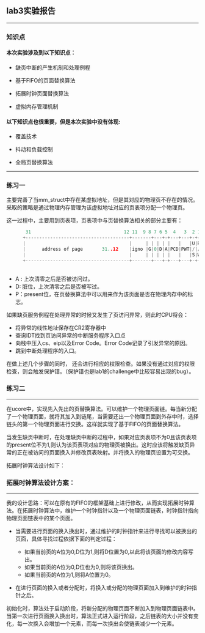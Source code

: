 ## lab3实验报告  

----

### 知识点  

#### 本次实验涉及到以下知识点：  

* 缺页中断的产生机制和处理例程  

* 基于FIFO的页面替换算法  
* 拓展时钟页面替换算法

* 虚拟内存管理机制  

#### 以下知识点也很重要，但是本次实验中没有体现:  
* 覆盖技术  

* 抖动和负载控制  

* 全局页替换算法  

---

### 练习一  

主要完善了当mm_struct中存在某虚拟地址，但是其对应的物理页不存在的情况。采取的策略是通过物理内存管理为该虚拟地址对应的页表项分配一个物理页。

这一过程中，主要用到页表项，页表项中与页替换算法相关的部分主要有：

```c
       31                                  12 11  9 8 7 6 5  4   3  2 1 0
      +--------------------------------------+-------+---+-+---+---+-+-+-+
      |                                      |     | | | | |   |   |U|R| |
      |      address of page       31..12    |igno |G|0|D|A|PCD|PWT|/|/|P|
      |                                      |     | | | | |   |   |S|W| |
      +--------------------------------------+-------+---+-+---+---+-+-+-+
      
```

* A : 上次清零之后是否被访问过。
* D: 脏位，上次清零之后是否被写过。
* P：present位，在页替换算法中可以用来作为该页面是否在物理内存中的标志。

如果缺页服务例程在处理异常的时候又发生了页访问异常，则此时CPU将会：

* 将异常的线性地址保存在CR2寄存器中
* 查询IDT找到页访问异常的中断服务程序入口点
* 向栈中压入cs、eip以及Error Code。Error Code记录了引发异常的原因。
* 跳到中断处理程序的入口。

在做上述几个步骤的同时， 还会进行相应的权限检查。如果没有通过对应的权限检查，则会触发保护错。（保护错也是lab1的challenge中比较容易出现的bug）。



### 练习二  

---

在ucore中，实现先入先出的页替换算法。可以维护一个物理页面链。每当新分配了一个物理页面，就将其加入到链尾，当需要还出一个物理页面到外存中时，选择链头的第一个物理页面进行交换。这样就实现了基于FIFO的页面替换算法。

当发生缺页中断时，在处理缺页中断的过程中，如果对应页表项不为0且该页表项的present位不为1,则认为该页表项对应的物理页被换出。这时应该将触发缺页异常的正在被访问的页面换入并修改页表映射。并将换入的物理页设置为可交换。

拓展时钟算法设计如下：

### 拓展时钟算法设计方案：  

----

我的设计思路：可以在原有的FIFO的框架基础上进行修改，从而实现拓展时钟算法。在拓展时钟算法中，维护一个时钟指针以及一个物理页面链表，时钟指针指向物理页面链表中的某个页面。

* 当需要进行页面的换入换出时，通过维护的时钟指针来进行寻找可以被换出的页面，具体寻找过程依据下面的判定过程：
  * 如果当前页的A位为0,D位为1,则将D位置为0,以此将该页面的修改内容写出。
  * 如果当前页的A位为0,D位也为0,则将该页换出。
  * 如果当前页的A位为1,则将A位置为0。

* 在进行页面的换入或者分配时，将换入或分配的物理页面加入到维护的时钟指针之后。

初始化时，算法处于启动阶段，将新分配的物理页面不断加入到物理页面链表中。当第一次进行页面换入换出时，算法正式进入运行阶段，之后链表的大小并没有变化，每一次换入会增加一个元素，而每一次换出会使链表减少一个元素。

